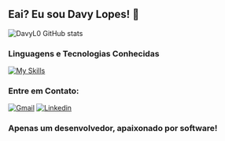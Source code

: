 ## Eai?  Eu sou Davy Lopes! 👋

![DavyL0 GitHub stats](https://github-readme-stats.vercel.app/api?username=DavyL0&show_icons=true&theme=dark)

### Linguagens e Tecnologias Conhecidas 

[![My Skills](https://skillicons.dev/icons?i=js,typescript,html,css,nodejs,java,python,react,aws)](https://skillicons.dev)

### Entre em Contato:

[![Gmail](https://img.shields.io/badge/Gmail-D14836?style=for-the-badge&logo=gmail&logoColor=white)](mailto:davylopes866@gmail.com?subject=&body=)
[![Linkedin](https://img.shields.io/badge/LinkedIn-0077B5?style=for-the-badge&logo=linkedin&logoColor=white)](https://www.linkedin.com/in/davy-lopes/)

### Apenas um desenvolvedor, apaixonado por software!

